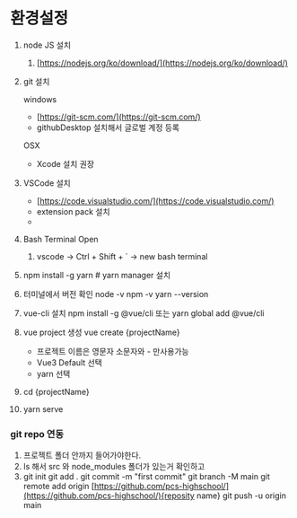 # 환경설정

1. node JS 설치
    1. [https://nodejs.org/ko/download/](https://nodejs.org/ko/download/)
2. git 설치
    
    windows
    
    - [https://git-scm.com/](https://git-scm.com/)
    - githubDesktop 설치해서 글로벌 계정 등록
    
    OSX
    
    - Xcode 설치 권장
3. VSCode 설치
    - [https://code.visualstudio.com/](https://code.visualstudio.com/)
    - extension pack 설치
    - <Vue VS Code Extension Pack>
4. Bash Terminal Open
    1. vscode → Ctrl + Shift + ` → new bash terminal
5. npm install -g yarn # yarn manager 설치
6. 터미널에서 버전 확인
node -v
npm -v
yarn --version
7. vue-cli 설치
npm install -g @vue/cli
또는
yarn global add @vue/cli
8. vue project 생성
vue create {projectName}
    - 프로젝트 이름은 영문자 소문자와 - 만사용가능
    - Vue3 Default 선택
    - yarn 선택
9. cd {projectName}
10. yarn serve

### git repo 연동

1. 프로젝트 폴더 안까지 들어가야한다.
2. ls 해서 src 와 node_modules 폴더가 있는거 확인하고
3. git init
git add .
git commit -m "first commit"
git branch -M main
git remote add origin [https://github.com/pcs-highschool/](https://github.com/pcs-highschool/){reposity name}
git push -u origin main